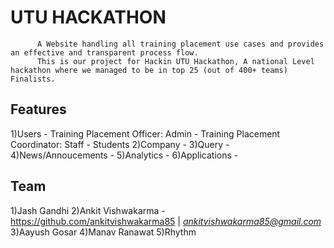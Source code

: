 # UTU HACKATHON
          A Website handling all training placement use cases and provides an effective and transparent process flow.
          This is our project for Hackin UTU Hackathon, A national Level hackathon where we managed to be in top 25 (out of 400+ teams) Finalists.

## Features
 1)Users - Training Placement Officer: Admin
          - Training Placement Coordinator: Staff
          - Students
 2)Company - 
 3)Query - 
 4)News/Annoucements - 
 5)Analytics - 
 6)Applications - 
  
## Team
 1)Jash Gandhi
 2)Ankit Vishwakarma - https://github.com/ankitvishwakarma85 | *ankitvishwakarma85@gmail.com*
 3)Aayush Gosar
 4)Manav Ranawat 
 5)Rhythm 
